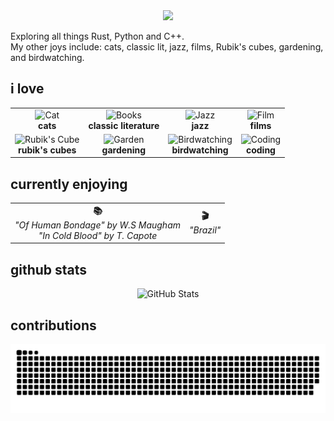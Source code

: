 <div align="center">
  <img src="https://media.giphy.com/media/CuuSHzuc0O166MRfjt/giphy.gif?cid=790b7611npj6h2cnk3lo8hrxcxzu3mle88uoay5j8fmd0vxy&ep=v1_gifs_search&rid=giphy.gif&ct=g"   width="500"/>
</div>

Exploring all things Rust, Python and C++. <br>
My other joys include: cats, classic lit, jazz, films, Rubik's cubes, gardening, and birdwatching.


## i love

<table>
  <tr>
    <td align="center">
      <img src="https://media.giphy.com/media/MDJ9IbxxvDUQM/giphy.gif" alt="Cat" width="150" /><br />
      <b>cats</b>
    </td>
    <td align="center">
      <img src="https://media.giphy.com/media/v1.Y2lkPTc5MGI3NjExamdzMjA1b2p5NGt3eHFneXBoamYyN3FzbmpkOTVldXhoN3JrNzZodiZlcD12MV9naWZzX3NlYXJjaCZjdD1n/jc2PkKKr3clTBekMzn/giphy.gif" alt="Books" width="150" /><br />
      <b>classic literature</b>
    </td>
    <td align="center">
      <img src="https://media.giphy.com/media/JdCz7YXOZAURq/giphy.gif?cid=ecf05e47m6fj5aills1fgm8znmj8vn37a05t5ygzjlpqkknc&ep=v1_gifs_search&rid=giphy.gif&ct=g" alt="Jazz" width="150" /><br />
      <b>jazz</b>
    </td>
    <td align="center">
      <img src="https://media.giphy.com/media/l6mBchxYZc7Sw/giphy.gif" alt="Film" width="150" /><br />
      <b>films</b>
    </td>
  </tr>
  <tr>
    <td align="center">
      <img src="https://media.giphy.com/media/4KNlOWFDGlP093lqpu/giphy.gif?cid=790b76115yvo9lp9hn9q6msnf4gj814frgpffytwsybsevxp&ep=v1_gifs_search&rid=giphy.gif&ct=g" alt="Rubik's Cube" width="150" /><br />
      <b>rubik's cubes</b>
    </td>
    <td align="center">
      <img src="https://media.giphy.com/media/3o7TKIyZgIr2SMOyEo/giphy.gif?cid=790b76113y1cutozzr5pykxhqjb9najpf0mj7hcaay0j0mdo&ep=v1_gifs_search&rid=giphy.gif&ct=g" alt="Garden" width="150" /><br />
      <b>gardening</b>
    </td>
    <td align="center">
      <img src="https://media.giphy.com/media/v1.Y2lkPTc5MGI3NjExaWR1MXZhZGR4NXNrNWlucTNqOHoydmR3MHE2bTZ6MTJ6cjlvYWQ4dyZlcD12MV9naWZzX3NlYXJjaCZjdD1n/l0HlIo3bPNiMUABt6/giphy.gif" alt="Birdwatching" width="150" /><br />
      <b>birdwatching</b>
    </td>
    <td align="center">
      <img src="https://media.giphy.com/media/13HgwGsXF0aiGY/giphy.gif" alt="Coding" width="150" /><br />
      <b>coding</b>
    </td>
  </tr>
</table>

## currently enjoying

<table>
  <tr>
    <td align="center">
      <b>📚</b><br/>
      <i>"Of Human Bondage" by W.S Maugham</i><br/>
      <i>"In Cold Blood" by T. Capote</i>
    </td>
    <td align="center">
      <b>🎬</b><br />
      <i>"Brazil"</i>
    </td>
  </tr>
</table>

</div>

## github stats

<div align="center">
  <img src="https://github-readme-stats.vercel.app/api/top-langs/?username=chickenleaf&layout=compact&theme=transparent" alt="GitHub Stats"/>
</div>

## contributions
<picture>
  <source media="(prefers-color-scheme: dark)" srcset="https://raw.githubusercontent.com/platane/platane/output/github-contribution-grid-snake-dark.svg">
  <source media="(prefers-color-scheme: light)" srcset="https://raw.githubusercontent.com/platane/platane/output/github-contribution-grid-snake.svg">
  <img alt="github contribution grid snake animation" src="https://raw.githubusercontent.com/platane/platane/output/github-contribution-grid-snake.svg">
</picture>


